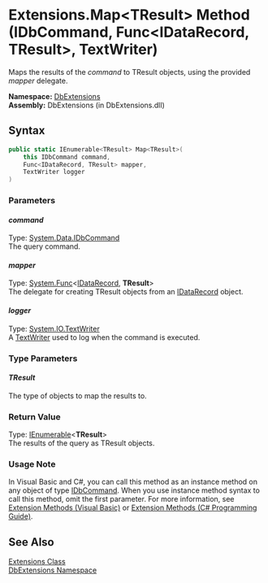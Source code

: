 Extensions.Map&lt;TResult> Method (IDbCommand, Func&lt;IDataRecord, TResult>, TextWriter)
=========================================================================================
Maps the results of the *command* to TResult objects, using the provided *mapper* delegate.

**Namespace:** [DbExtensions][1]  
**Assembly:** DbExtensions (in DbExtensions.dll)

Syntax
------

```csharp
public static IEnumerable<TResult> Map<TResult>(
	this IDbCommand command,
	Func<IDataRecord, TResult> mapper,
	TextWriter logger
)

```

### Parameters

#### *command*
Type: [System.Data.IDbCommand][2]  
The query command.

#### *mapper*
Type: [System.Func][3]&lt;[IDataRecord][4], **TResult**>  
The delegate for creating TResult objects from an [IDataRecord][4] object.

#### *logger*
Type: [System.IO.TextWriter][5]  
A [TextWriter][5] used to log when the command is executed.

### Type Parameters

#### *TResult*
The type of objects to map the results to.

### Return Value
Type: [IEnumerable][6]&lt;**TResult**>  
The results of the query as TResult objects.
### Usage Note
In Visual Basic and C#, you can call this method as an instance method on any object of type [IDbCommand][2]. When you use instance method syntax to call this method, omit the first parameter. For more information, see [Extension Methods (Visual Basic)][7] or [Extension Methods (C# Programming Guide)][8].

See Also
--------
[Extensions Class][9]  
[DbExtensions Namespace][1]  

[1]: ../README.md
[2]: http://msdn.microsoft.com/en-us/library/bt2afddc
[3]: http://msdn.microsoft.com/en-us/library/bb549151
[4]: http://msdn.microsoft.com/en-us/library/93wb1heh
[5]: http://msdn.microsoft.com/en-us/library/ywxh2328
[6]: http://msdn.microsoft.com/en-us/library/9eekhta0
[7]: http://msdn.microsoft.com/en-us/library/bb384936.aspx
[8]: http://msdn.microsoft.com/en-us/library/bb383977.aspx
[9]: README.md